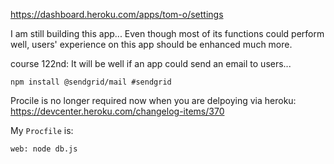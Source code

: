 https://dashboard.heroku.com/apps/tom-o/settings

I am still building this app...
Even though most of its functions could perform well, users' experience on this app should be enhanced much more.

course 122nd:
It will be well if an app could send an email to users...
```
npm install @sendgrid/mail #sendgrid 
```


Procile is no longer required now when you are delpoying via heroku:
https://devcenter.heroku.com/changelog-items/370

My `Procfile` is:
```
web: node db.js
```
